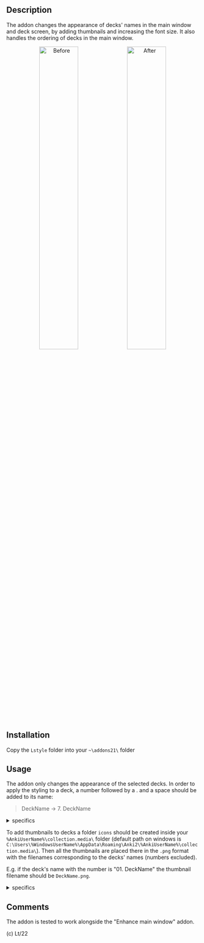 ## Description

The addon changes the appearance of decks' names in the main window and deck screen, by adding thumbnails and increasing the font size.
It also handles the ordering of decks in the main window.

<p align="middle">
  <img src="https://github.com/Eltaurus-Lt/Lt-Anki-Addons/assets/93875472/7f869a96-a6db-4797-b445-307e1ffbf249" title="Before" style="width:45%">
  <img src="https://github.com/Eltaurus-Lt/Lt-Anki-Addons/assets/93875472/88623baf-5507-4912-a880-bf903a3dff09" title="After" style="width:45%">
</p>

## Installation

Copy the `Lstyle` folder into your `~\addons21\` folder

## Usage

The addon only changes the appearance of the selected decks. In order to apply the styling to a deck, a number followed by a . and a space should be added to its name:

 > DeckName → 7. DeckName
 
<details>
  <summary>specifics</summary> 
The added part will get deleted from the displayed names when the styling is applied – it is only there for marking decks that need to be styled as well as for manually setting the decks' order in the main screen.
Multiple numbers separated by . can be used, e.g. "04.8.15. ", which is intended for numbering subdecks, but is not necessary.
Numbers can be repeated, so you can simply add "0. " at the beginning of every deck's name if the addon's ordering feature is not needed.
</details> 

To add thumbnails to decks a folder `icons` should be created inside your `%AnkiUserName%\collection.media\` folder (default path on windows is `C:\Users\%WindowsUserName%\AppData\Roaming\Anki2\%AnkiUserName%\collection.media\`). Then all the thumbnails are placed there in the `.png` format with the filenames corresponding to the decks' names (numbers excluded).

E.g. if the deck's name with the number is "01. DeckName" the thumbnail filename should be `DeckName.png`.

<details>
  <summary>specifics</summary> 
 If a thumbnail file for a numbered deck is not found, the thumbnail is not displayed, but the styling of the font is still applied and the number is removed:

<p align="middle">
  <img src="https://github.com/Eltaurus-Lt/Lt-Anki-Addons/blob/main/pages/Lstyle/s0.png" title="Before" style="width:30%">
  <img src="https://github.com/Eltaurus-Lt/Lt-Anki-Addons/blob/main/pages/Lstyle/s1.png" title="Icons Folder" style="width:30%">
  <img src="https://github.com/Eltaurus-Lt/Lt-Anki-Addons/blob/main/pages/Lstyle/s2.png" title="After" style="width:30%">
</p>
</details> 

## Comments

The addon is tested to work alongside the "Enhance main window" addon.

(c) Lt/22
